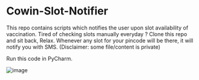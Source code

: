 # Cowin-Slot-Notifier
This repo contains scripts which notifies the user upon slot availability of vaccination.
Tired of checking slots manually everyday ? 
Clone this repo and sit back, Relax. 
Whenever any slot for your pincode will be there, it will notify you with SMS. 
(Disclaimer: some file/content is private)

Run this code in PyCharm.




![image](https://user-images.githubusercontent.com/60480125/118421993-e9b75300-b6df-11eb-894f-ac467940a75d.png)
